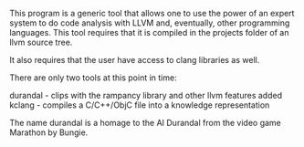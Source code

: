 This program is a generic tool that allows one to use the power of an expert
system to do code analysis with LLVM and, eventually, other programming
languages. This tool requires that it is compiled in the projects folder of an
llvm source tree. 

It also requires that the user have access to clang libraries as well. 

There are only two tools at this point in time:

durandal - clips with the rampancy library and other llvm features added
kclang - compiles a C/C++/ObjC file into a knowledge representation


The name durandal is a homage to the AI Durandal from the video game Marathon
by Bungie. 

